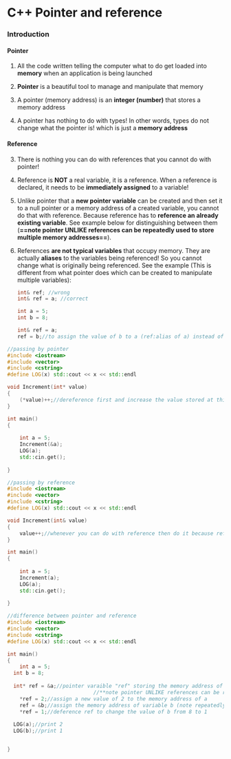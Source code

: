# C++ Pointer and reference

### Introduction

#### Pointer

1. All the code written telling the computer what to do get loaded into **memory** when an application is being launched 
2. **Pointer** is a beautiful tool to manage and manipulate that memory

3. A pointer (memory address) is an **integer (number)** that stores a memory address
4. A pointer has nothing to do with types! In other words, types do not change what the pointer is! which is just a **memory address**

#### Reference

3. There is nothing you can do with references that you cannot do with pointer!

4. Reference is **NOT** a real variable, it is a reference. When a reference is declared, it needs to be **immediately assigned** to a variable!

5. Unlike pointer that a **new pointer variable** can be created and then set it to a null pointer or a memory address of a created variable, you cannot do that with reference. Because reference has to **reference an already existing variable**. See example below for distinguishing between them (**==note pointer UNLIKE references can be repeatedly used to store multiple memory 	addresses==**).

6. References **are not typical variables** that occupy memory. They are actually **aliases** to the variables being referenced! So you cannot change what is originally being referenced. See the example (This is different from what pointer does which can be created to manipulate multiple variables):

   `````c++
   int& ref; //wrong
   int& ref = a; //correct
   `````

   `````c++
   int a = 5;
   int b = 8;
   
   int& ref = a;
   ref = b;//to assign the value of b to a (ref:alias of a) instead of referencing b
   `````

   



`````c++
//passing by pointer
#include <iostream>
#include <vector>
#include <cstring>
#define LOG(x) std::cout << x << std::endl

void Increment(int* value)
{
    (*value)++;//dereference first and increase the value stored at this memory address, otherwise you will increase the pointer first and dereference 
}

int main()
{
 
    int a = 5;
    Increment(&a);
    LOG(a);
    std::cin.get();
   
}
`````



`````c++
//passing by reference
#include <iostream>
#include <vector>
#include <cstring>
#define LOG(x) std::cout << x << std::endl

void Increment(int& value)
{
    value++;//whenever you can do with reference then do it because reference makes your code cleaner
}

int main()
{
 
    int a = 5;
    Increment(a);
    LOG(a);
    std::cin.get();
   
}
`````



`````c++
//difference between pointer and reference
#include <iostream>
#include <vector>
#include <cstring>
#define LOG(x) std::cout << x << std::endl

int main()
{
	int a = 5;
  int b = 8;
  
  int* ref = &a;//pointer varaible "ref" storing the memory address of variable a
  							//**note pointer UNLIKE references can be repeatedly used to store multiple memory 	addresses**
	*ref = 2;//assign a new value of 2 to the memory address of a
	ref = &b;//assign the memory address of variable b (note repeatedly used) to the pointer ref
	*ref = 1;//deference ref to change the value of b from 8 to 1
  
  LOG(a);//print 2
  LOG(b);//print 1


}

`````

